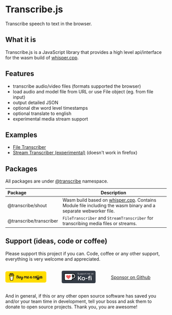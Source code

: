 # Transcribe.js

Transcribe speech to text in the browser.

## What it is

Transcribe.js is a JavaScript library that provides a high level api/interface for the wasm build of [whisper.cpp](https://github.com/ggerganov/whisper.cpp).

## Features

- transcribe audio/video files (formats supported the browser)
- load audio and model file from URL or use File object (eg. from file input)
- output detailed JSON
- optional dtw word level timestamps
- optional translate to english
- experimental media stream support

## Examples

- [File Transcriber](https://examples.transcribejs.dev/examples/index.html)
- [Stream Transcriber (experimental)](https://examples.transcribejs.dev/examples/stream.html) (doesn't work in firefox)

## Packages

All packages are under [@transcribe](https://www.npmjs.com/search?q=%40transcribe) namespace.

| Package                 | Description                                                                                                                                                |
| :---------------------- | ---------------------------------------------------------------------------------------------------------------------------------------------------------- |
| @transcribe/shout       | Wasm build based on [whisper.cpp](https://github.com/ggerganov/whisper.cpp). Contains Module file including the wasm binary and a separate webworker file. |
| @transcribe/transcriber | `FileTranscriber` and `StreamTranscriber` for transcribing media files or streams.                                                                         |

## Support (ideas, code or coffee)

Please support this project if you can. Code, coffee or any other support, everything is very welcome and appreciated.

<div style="display:flex; align-items:center; gap: 3rem; flex-wrap: wrap;">

<a href="https://www.buymeacoffee.com/thurti" target="_blank"><img src="_media/bmac.png" alt="Buy Me A Coffee" style="max-height: 2.25rem" /></a>

<a href="https://ko-fi.com/thurti" target="_blank"><img src="_media/kofi.webp" alt="Support on Ko-Fi" style="max-height: 2.5rem" /></a>

<a href="https://github.com/sponsors/thurti">Sponsor on Github</a>

</div>

And in general, if this or any other open source software has saved you and/or your team time in development, tell your boss and ask them to donate to open source projects. Thank you, you are awesome!
